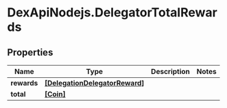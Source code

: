 # DexApiNodejs.DelegatorTotalRewards

## Properties

Name | Type | Description | Notes
------------ | ------------- | ------------- | -------------
**rewards** | [**[DelegationDelegatorReward]**](DelegationDelegatorReward.md) |  | 
**total** | [**[Coin]**](Coin.md) |  | 



